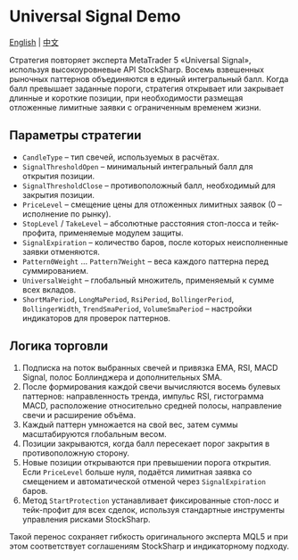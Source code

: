 # Universal Signal Demo
[English](README.md) | [中文](README_cn.md)

Стратегия повторяет эксперта MetaTrader 5 «Universal Signal», используя высокоуровневые API StockSharp. Восемь взвешенных рыночных паттернов объединяются в единый интегральный балл. Когда балл превышает заданные пороги, стратегия открывает или закрывает длинные и короткие позиции, при необходимости размещая отложенные лимитные заявки с ограниченным временем жизни.

## Параметры стратегии
- `CandleType` – тип свечей, используемых в расчётах.
- `SignalThresholdOpen` – минимальный интегральный балл для открытия позиции.
- `SignalThresholdClose` – противоположный балл, необходимый для закрытия позиции.
- `PriceLevel` – смещение цены для отложенных лимитных заявок (0 – исполнение по рынку).
- `StopLevel` / `TakeLevel` – абсолютные расстояния стоп-лосса и тейк-профита, применяемые модулем защиты.
- `SignalExpiration` – количество баров, после которых неисполненные заявки отменяются.
- `Pattern0Weight` … `Pattern7Weight` – веса каждого паттерна перед суммированием.
- `UniversalWeight` – глобальный множитель, применяемый к сумме всех вкладов.
- `ShortMaPeriod`, `LongMaPeriod`, `RsiPeriod`, `BollingerPeriod`, `BollingerWidth`, `TrendSmaPeriod`, `VolumeSmaPeriod` – настройки индикаторов для проверок паттернов.

## Логика торговли
1. Подписка на поток выбранных свечей и привязка EMA, RSI, MACD Signal, полос Боллинджера и дополнительных SMA.
2. После формирования каждой свечи вычисляются восемь булевых паттернов: направленность тренда, импульс RSI, гистограмма MACD, расположение относительно средней полосы, направление свечи и расширение объёма.
3. Каждый паттерн умножается на свой вес, затем суммы масштабируются глобальным весом.
4. Позиции закрываются, когда балл пересекает порог закрытия в противоположную сторону.
5. Новые позиции открываются при превышении порога открытия. Если `PriceLevel` больше нуля, подаётся лимитная заявка со смещением и автоматической отменой через `SignalExpiration` баров.
6. Метод `StartProtection` устанавливает фиксированные стоп-лосс и тейк-профит для всех сделок, используя стандартные инструменты управления рисками StockSharp.

Такой перенос сохраняет гибкость оригинального эксперта MQL5 и при этом соответствует соглашениям StockSharp и индикаторному подходу.
